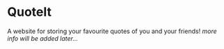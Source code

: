 # QuoteIt

A website for storing your favourite quotes of you and your friends!
_more info will be added later..._